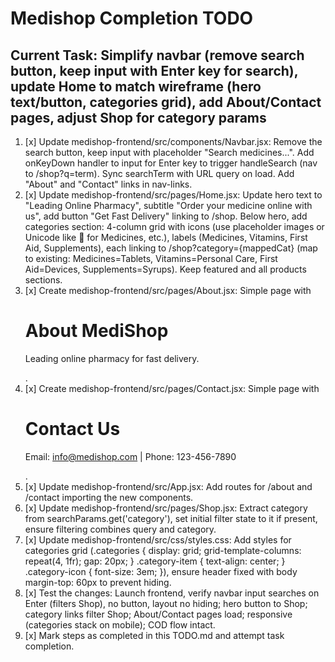 # Medishop Completion TODO

## Current Task: Simplify navbar (remove search button, keep input with Enter key for search), update Home to match wireframe (hero text/button, categories grid), add About/Contact pages, adjust Shop for category params

1. [x] Update medishop-frontend/src/components/Navbar.jsx: Remove the search button, keep input with placeholder "Search medicines...". Add onKeyDown handler to input for Enter key to trigger handleSearch (nav to /shop?q=term). Sync searchTerm with URL query on load. Add "About" and "Contact" links in nav-links.
2. [x] Update medishop-frontend/src/pages/Home.jsx: Update hero text to "Leading Online Pharmacy", subtitle "Order your medicine online with us", add button "Get Fast Delivery" linking to /shop. Below hero, add categories section: 4-column grid with icons (use placeholder images or Unicode like 💊 for Medicines, etc.), labels (Medicines, Vitamins, First Aid, Supplements), each linking to /shop?category={mappedCat} (map to existing: Medicines=Tablets, Vitamins=Personal Care, First Aid=Devices, Supplements=Syrups). Keep featured and all products sections.
3. [x] Create medishop-frontend/src/pages/About.jsx: Simple page with <h1>About MediShop</h1> <p>Leading online pharmacy for fast delivery.</p>.
4. [x] Create medishop-frontend/src/pages/Contact.jsx: Simple page with <h1>Contact Us</h1> <p>Email: info@medishop.com | Phone: 123-456-7890</p>.
5. [x] Update medishop-frontend/src/App.jsx: Add routes for /about and /contact importing the new components.
6. [x] Update medishop-frontend/src/pages/Shop.jsx: Extract category from searchParams.get('category'), set initial filter state to it if present, ensure filtering combines query and category.
7. [x] Update medishop-frontend/src/css/styles.css: Add styles for categories grid (.categories { display: grid; grid-template-columns: repeat(4, 1fr); gap: 20px; } .category-item { text-align: center; } .category-icon { font-size: 3em; }), ensure header fixed with body margin-top: 60px to prevent hiding.
8. [x] Test the changes: Launch frontend, verify navbar input searches on Enter (filters Shop), no button, layout no hiding; hero button to Shop; category links filter Shop; About/Contact pages load; responsive (categories stack on mobile); COD flow intact.
9. [x] Mark steps as completed in this TODO.md and attempt task completion.
